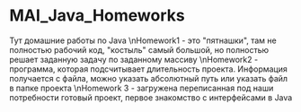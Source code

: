 # MAI_Java_Homeworks
Тут домашние работы по Java
\nHomework1 - это "пятнашки", там не полностью рабочий код, "костыль" самый большой, но полностью решает заданную задачу по заданному массиву
\nHomework2 - программа, которая подсчитывает длительность проекта. Информация получается с файла, можно указать абсолютный путь или указать файл в папке проекта
\nHomework 3 - загружена переписанная под наши потребности готовый проект, первое знакомство с интерфейсами в Java
